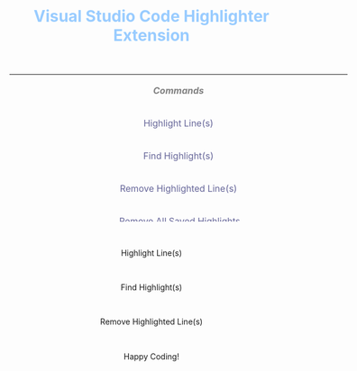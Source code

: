 <div>
<div style="text-align: center;">
<pre><code></code></pre>
</div>
<h1 style="text-align: center;"><span style="color: #99ccff;"><strong>Visual Studio Code Highlighter Extension</strong></span></h1>
<p style="text-align: center;">&nbsp;</p>
<table style="height: 262px; width: 600px; border-color: #ff7878; margin-left: auto; margin-right: auto;">
<tbody>
<tr style="height: 11.5px;">
<td style="width: 590px; height: 11.5px;">
<p style="text-align: center;"><span style="color: #808080;"><em><strong>Commands</strong></em></span></p>
</td>
</tr>
<tr style="height: 6px; text-align: center;">
<td style="width: 590px; height: 6px;">
<p><span style="color: #666699;">Highlight Line(s)</span></p>
</td>
</tr>
<tr style="height: 18px; text-align: center;">
<td style="width: 590px; height: 18px;">
<p><span style="color: #666699;">Find Highlight(s)</span></p>
</td>
</tr>
<tr style="height: 18px; text-align: center;">
<td style="width: 590px; height: 18px;">
<p><span style="color: #666699;">Remove Highlighted Line(s)</span></p>
</td>
</tr>
<tr style="height: 18px;">
<td style="width: 590px; height: 18px;">
<p style="text-align: center;"><span style="color: #666699;">&nbsp;Remove All Saved Highlights</span></p>
</td>
</tr>
</tbody>
</table>
<p style="text-align: center;">&nbsp;</p>
<p style="text-align: center;">Highlight Line(s)</p>
<div style="text-align: center;">
<pre><code></code>&nbsp;</pre>
</div>
<p style="text-align: center;">Find Highlight(s)</p>
<div style="text-align: center;">
<pre><code></code>&nbsp;</pre>
</div>
<p style="text-align: center;">Remove Highlighted Line(s)</p>
<p style="text-align: center;">&nbsp;</p>
<p style="text-align: center;">Happy Coding!</p>
<div style="text-align: center;">
<pre><code></code>&nbsp;</pre>
</div>
</div>
<div style="text-align: center;">&nbsp;</div>
<div style="text-align: center;">&nbsp;</div>